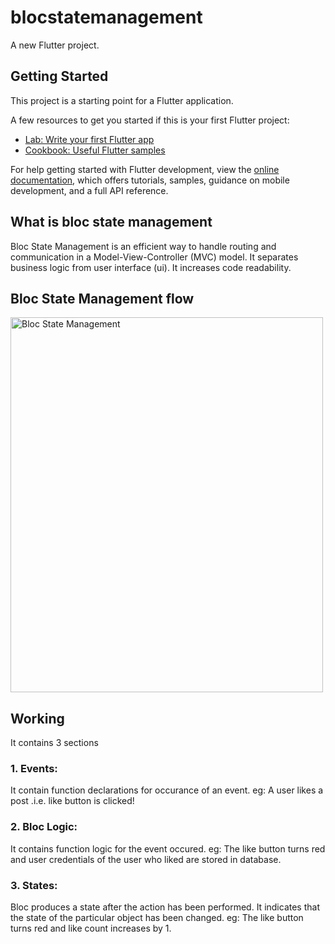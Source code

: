 # blocstatemanagement

A new Flutter project.

## Getting Started

This project is a starting point for a Flutter application.

A few resources to get you started if this is your first Flutter project:

- [Lab: Write your first Flutter app](https://docs.flutter.dev/get-started/codelab)
- [Cookbook: Useful Flutter samples](https://docs.flutter.dev/cookbook)

For help getting started with Flutter development, view the
[online documentation](https://docs.flutter.dev/), which offers tutorials,
samples, guidance on mobile development, and a full API reference.

## What is bloc state management
Bloc State Management is an efficient way to handle routing and communication in a Model-View-Controller (MVC) model. It separates business logic from user interface (ui). It increases code readability.

## Bloc State Management flow
<img src="(https://github.com/user-attachments/assets/f0e2319a-1ba7-4717-9c1a-fe283115b8a7" alt="Bloc State Management" width="500" height="600">

## Working
It contains 3 sections
### 1. Events:
It contain function declarations for occurance of an event.
eg: A user likes a post .i.e. like button is clicked!

### 2. Bloc Logic:
It contains function logic for the event occured.
eg: The like button turns red and user credentials of the user who liked are stored in database.

### 3. States:
Bloc produces a state after the action has been performed. It indicates that the state of the particular object has been changed.
eg: The like button turns red and like count increases by 1.
